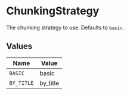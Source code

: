 # ChunkingStrategy

The chunking strategy to use. Defaults to `basic`.


## Values

| Name       | Value      |
| ---------- | ---------- |
| `BASIC`    | basic      |
| `BY_TITLE` | by_title   |